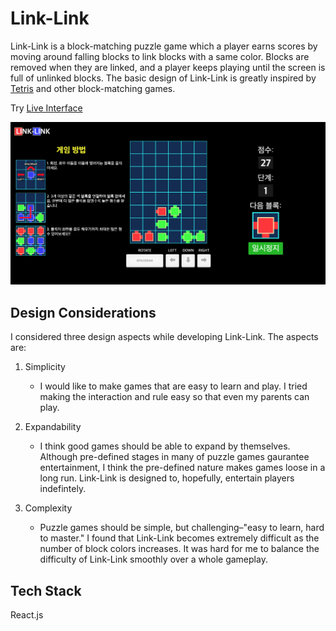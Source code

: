 # Link-Link

Link-Link is a block-matching puzzle game which a player earns scores by moving around falling blocks to link blocks with a same color. Blocks are removed when they are linked, and a player keeps playing until the screen is full of unlinked blocks. The basic design of Link-Link is greatly inspired by [Tetris](https://en.wikipedia.org/wiki/Tetris) and other block-matching games.

Try [Live Interface](https://jhw123.github.io/Link-Link/)

![This is the in-game image of Link-Link](https://github.com/jhw123/Link-Link/blob/master/public/ingame_image.png?raw=true)

## Design Considerations

I considered three design aspects while developing Link-Link. The aspects are:

1. Simplicity
	-	I would like to make games that are easy to learn and play. I tried making the interaction and rule easy so that even my parents can play. 

2. Expandability
	-	I think good games should be able to expand by themselves. Although pre-defined stages in many of puzzle games gaurantee entertainment, I think the pre-defined nature makes games loose in a long run. Link-Link is designed to, hopefully, entertain players indefintely.

3. Complexity
	-	Puzzle games should be simple, but challenging–"easy to learn, hard to master." I found that Link-Link becomes extremely difficult as the number of block colors increases. It was hard for me to balance the difficulty of Link-Link smoothly over a whole gameplay.

## Tech Stack
React.js